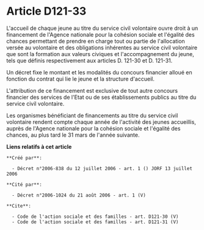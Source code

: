 # Article D121-33

L'accueil de chaque jeune au titre du service civil volontaire ouvre droit à un financement de l'Agence nationale pour la
cohésion sociale et l'égalité des chances permettant de prendre en charge tout ou partie de l'allocation versée au volontaire
et des obligations inhérentes au service civil volontaire que sont la formation aux valeurs civiques et l'accompagnement du
jeune, tels que définis respectivement aux articles D. 121-30 et D. 121-31.

Un décret fixe le montant et les modalités du concours financier alloué en fonction du contrat qui lie le jeune et la
structure d'accueil.

L'attribution de ce financement est exclusive de tout autre concours financier des services de l'Etat ou de ses
établissements publics au titre du service civil volontaire.

Les organismes bénéficiant de financements au titre du service civil volontaire rendent compte chaque année de l'activité des
jeunes accueillis, auprès de l'Agence nationale pour la cohésion sociale et l'égalité des chances, au plus tard le 31 mars de
l'année suivante.

**Liens relatifs à cet article**

	**Créé par**:

	  - Décret n°2006-838 du 12 juillet 2006 - art. 1 () JORF 13 juillet 2006

	**Cité par**:

	  - Décret n°2006-1024 du 21 août 2006 - art. 1 (V)

	**Cite**:

	  - Code de l'action sociale et des familles - art. D121-30 (V)
	  - Code de l'action sociale et des familles - art. D121-31 (V)
